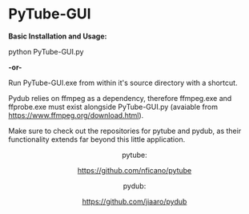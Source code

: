 <h1>PyTube-GUI</h1>

<strong>Basic Installation and Usage:</strong>

python PyTube-GUI.py

<strong>-or-</strong>

Run PyTube-GUI.exe from within it's source directory with a shortcut.

Pydub relies on ffmpeg as a dependency, therefore ffmpeg.exe and ffprobe.exe must exist alongside PyTube-GUI.py (avaiable from https://www.ffmpeg.org/download.html). 

Make sure to check out the repositories for pytube and pydub, as their functionality extends far beyond this little application. 

<div align=center>

pytube:

https://github.com/nficano/pytube

pydub:

https://github.com/jiaaro/pydub

<div>

